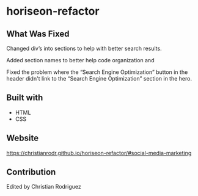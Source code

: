 # horiseon-refactor

## What Was Fixed
Changed div’s into sections to help with better search results.

Added section names to better help code organization and

Fixed the problem where the “Search Engine Optimization” button in the header didn't link to the “Search Engine Optimization” section in the hero.

## Built with 
* HTML
* CSS

## Website
https://christianrodr.github.io/horiseon-refactor/#social-media-marketing


## Contribution
Edited by Christian Rodriguez